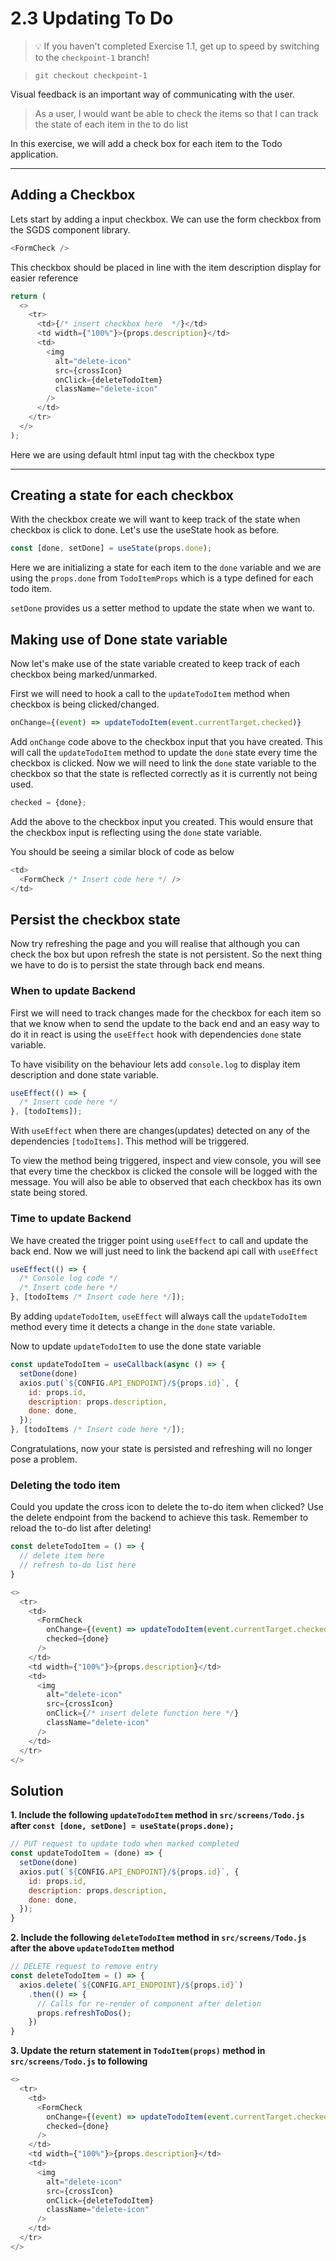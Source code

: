 # 2.3 Updating To Do

> 💡 If you haven't completed Exercise 1.1, get up to speed by switching to the `checkpoint-1` branch!

> `git checkout checkpoint-1`

Visual feedback is an important way of communicating with the user.

> As a user, I would want be able to check the items so that I can track the state of each item in the to do list

In this exercise, we will add a check box for each item to the Todo application.

---

## Adding a Checkbox

Lets start by adding a input checkbox. We can use the form checkbox from the SGDS component library.

```js
<FormCheck />
```

This checkbox should be placed in line with the item description display for easier reference

```js
return (
  <>
    <tr>
      <td>{/* insert checkbox here  */}</td>
      <td width={"100%"}>{props.description}</td>
      <td>
        <img
          alt="delete-icon"
          src={crossIcon}
          onClick={deleteTodoItem}
          className="delete-icon"
        />
      </td>
    </tr>
  </>
);
```

Here we are using default html input tag with the checkbox type

---

## Creating a state for each checkbox

With the checkbox create we will want to keep track of the state when checkbox is click to done.
Let's use the useState hook as before.

```js
const [done, setDone] = useState(props.done);
```

Here we are initializing a state for each item to the `done` variable and we are using the `props.done` from `TodoItemProps` which is a type defined for each todo item.

`setDone` provides us a setter method to update the state when we want to.

## Making use of Done state variable

Now let's make use of the state variable created to keep track of each checkbox being marked/unmarked.

First we will need to hook a call to the `updateTodoItem` method when checkbox is being clicked/changed.

```js
onChange={(event) => updateTodoItem(event.currentTarget.checked)}
```

Add `onChange` code above to the checkbox input that you have created. This will call the `updateTodoItem` method to update the `done` state every time the checkbox is clicked.
Now we will need to link the `done` state variable to the checkbox so that the state is reflected correctly as it is currently not being used.

```js
checked = {done};
```

Add the above to the checkbox input you created. This would ensure that the checkbox input is reflecting using the `done` state variable.

You should be seeing a similar block of code as below

```js
<td>
  <FormCheck /* Insert code here */ />
</td>
```

## Persist the checkbox state

Now try refreshing the page and you will realise that although you can check the box but upon refresh the state is not persistent. So the next thing we have to do is to persist the state through back end means.

### When to update Backend

First we will need to track changes made for the checkbox for each item so that we know when to send the update to the back end and an easy way to do it in react is using the `useEffect` hook with dependencies `done` state variable.

To have visibility on the behaviour lets add `console.log` to display item description and done state variable.

```js
useEffect(() => {
  /* Insert code here */
}, [todoItems]);
```

With `useEffect` when there are changes(updates) detected on any of the dependencies `[todoItems]`. This method will be triggered.

To view the method being triggered, inspect and view console, you will see that every time the checkbox is clicked the console will be logged with the message. You will also be able to observed that each checkbox has its own state being stored.

### Time to update Backend

We have created the trigger point using `useEffect` to call and update the back end. Now we will just need to link the backend api call with `useEffect`

```js
useEffect(() => {
  /* Console log code */
  /* Insert code here */
}, [todoItems /* Insert code here */]);
```

By adding `updateTodoItem`, `useEffect` will always call the `updateTodoItem` method every time it detects a change in the `done` state variable.

Now to update `updateTodoItem` to use the done state variable

```js
const updateTodoItem = useCallback(async () => {
  setDone(done)
  axios.put(`${CONFIG.API_ENDPOINT}/${props.id}`, {
    id: props.id,
    description: props.description,
    done: done,
  });
}, [todoItems /* Insert code here */]);
```

Congratulations, now your state is persisted and refreshing will no longer pose a problem.

### Deleting the todo item

Could you update the cross icon to delete the to-do item when clicked?
Use the delete endpoint from the backend to achieve this task. Remember to reload the to-do list after deleting!

```js
const deleteTodoItem = () => {
  // delete item here
  // refresh to-do list here
}
```

```js
<>
  <tr>
    <td>
      <FormCheck
        onChange={(event) => updateTodoItem(event.currentTarget.checked)}
        checked={done}
      />
    </td>
    <td width={"100%"}>{props.description}</td>
    <td>
      <img
        alt="delete-icon"
        src={crossIcon}
        onClick={/* insert delete function here */}
        className="delete-icon"
      />
    </td>
  </tr>
</>
```

## Solution

**1. Include the following `updateTodoItem` method in `src/screens/Todo.js` after `const [done, setDone] = useState(props.done);`**

```js
// PUT request to update todo when marked completed
const updateTodoItem = (done) => {
  setDone(done)
  axios.put(`${CONFIG.API_ENDPOINT}/${props.id}`, {
    id: props.id,
    description: props.description,
    done: done,
  });
}
```

**2. Include the following `deleteTodoItem` method in `src/screens/Todo.js` after the above `updateTodoItem` method**

```js
// DELETE request to remove entry
const deleteTodoItem = () => {
  axios.delete(`${CONFIG.API_ENDPOINT}/${props.id}`)
    .then(() => {
      // Calls for re-render of component after deletion
      props.refreshToDos();
    })
}
```

**3. Update the return statement in `TodoItem(props)` method in `src/screens/Todo.js` to following**

```js
<>
  <tr>
    <td>
      <FormCheck
        onChange={(event) => updateTodoItem(event.currentTarget.checked)}
        checked={done}
      />
    </td>
    <td width={"100%"}>{props.description}</td>
    <td>
      <img
        alt="delete-icon"
        src={crossIcon}
        onClick={deleteTodoItem}
        className="delete-icon"
      />
    </td>
  </tr>
</>
```
